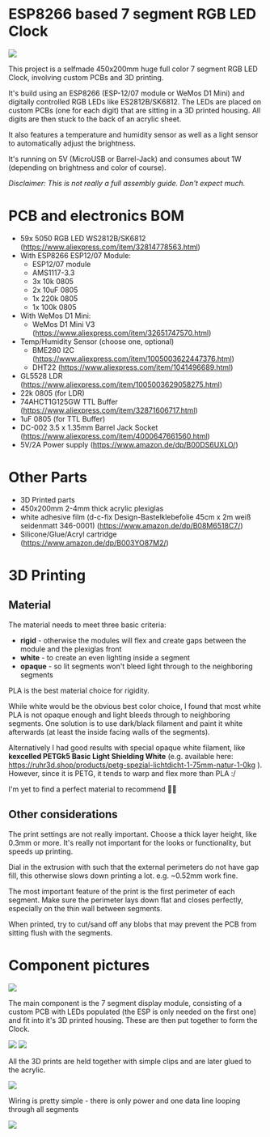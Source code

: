 # ESP8266 based 7 segment RGB LED Clock
<img src="img/full_clock_header.jpg" />

This project is a selfmade 450x200mm huge full color 7 segment RGB LED Clock, involving custom PCBs and 3D printing.

It's build using an ESP8266 (ESP-12/07 module or WeMos D1 Mini) and digitally controlled RGB LEDs like ES2812B/SK6812. The LEDs are placed on custom PCBs (one for each digit) that are sitting in a 3D printed housing. All digits are then stuck to the back of an acrylic sheet.

It also features a temperature and humidity sensor as well as a light sensor to automatically adjust the brightness.

It's running on 5V (MicroUSB or Barrel-Jack) and consumes about 1W (depending on brightness and color of course).

*Disclaimer: This is not really a full assembly guide. Don't expect much.*

# PCB and electronics BOM
- 59x 5050 RGB LED WS2812B/SK6812 (https://www.aliexpress.com/item/32814778563.html)
- With ESP8266 ESP12/07 Module:
  - ESP12/07 module
  - AMS1117-3.3
  - 3x 10k 0805
  - 2x 10uF 0805
  - 1x 220k 0805
  - 1x 100k 0805
- With WeMos D1 Mini:
  - WeMos D1 Mini V3 (https://www.aliexpress.com/item/32651747570.html)
- Temp/Humidity Sensor (choose one, optional)
  - BME280 I2C (https://www.aliexpress.com/item/1005003622447376.html)
  - DHT22 (https://www.aliexpress.com/item/1041496689.html)
- GL5528 LDR (https://www.aliexpress.com/item/1005003629058275.html)
- 22k 0805 (for LDR)
- 74AHCT1G125GW TTL Buffer (https://www.aliexpress.com/item/32871606717.html)
- 1uF 0805 (for TTL Buffer)
- DC-002 3.5 x 1.35mm Barrel Jack Socket (https://www.aliexpress.com/item/4000647661560.html)
- 5V/2A Power supply (https://www.amazon.de/dp/B00DS6UXLO/)

# Other Parts
- 3D Printed parts
- 450x200mm 2-4mm thick acrylic plexiglas
- white adhesive film (d-c-fix Design-Bastelklebefolie 45cm x 2m weiß seidenmatt 346-0001) (https://www.amazon.de/dp/B08M6518C7/)
- Silicone/Glue/Acryl cartridge (https://www.amazon.de/dp/B003YO87M2/)

# 3D Printing
## Material
The material needs to meet three basic criteria:
- **rigid** - otherwise the modules will flex and create gaps between the module and the plexiglas front
- **white** - to create an even lighting inside a segment
- **opaque** - so lit segments won't bleed light through to the neighboring segments

PLA is the best material choice for rigidity.

While white would be the obvious best color choice, I found that most white PLA is not opaque enough and light bleeds through to neighboring segments.
One solution is to use dark/black filament and paint it white afterwards (at least the inside facing walls of the segments).

Alternatively I had good results with special opaque white filament, like **kexcelled PETGk5 Basic Light Shielding White** (e.g. available here: https://ruhr3d.shop/products/petg-spezial-lichtdicht-1-75mm-natur-1-0kg ). However, since it is PETG, it tends to warp and flex more than PLA :/

I'm yet to find a perfect material to recommend 🤷‍♂️

## Other considerations
The print settings are not really important. Choose a thick layer height, like 0.3mm or more. It's really not important for the looks or functionality, but speeds up printing.

Dial in the extrusion with such that the external perimeters do not have gap fill, this otherwise slows down printing a lot. e.g. ~0.52mm work fine.

The most important feature of the print is the first perimeter of each segment. Make sure the perimeter lays down flat and closes perfectly, especially on the thin wall between segments.

When printed, try to cut/sand off any blobs that may prevent the PCB from sitting flush with the segments.

# Component pictures

<img src="img/IMG_20200623_094735.jpg" />

The main component is the 7 segment display module, consisting of a custom PCB with LEDs populated (the ESP is only needed on the first one) and fit into it's 3D printed housing. These are then put together to form the Clock.

<img src="img/IMG_20200626_115935.jpg" />

<img src="img/IMG_20200626_120029.jpg" />

All the 3D prints are held together with simple clips and are later glued to the acrylic.

<img src="img/IMG_20200626_115939.jpg" />

Wiring is pretty simple - there is only power and one data line looping through all segments

<img src="img/IMG_20200626_130015.jpg" />

